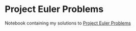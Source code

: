 # Project Euler Problems
Notebook containing my solutions to [Project Euler Problems](https://projecteuler.net/archives)
